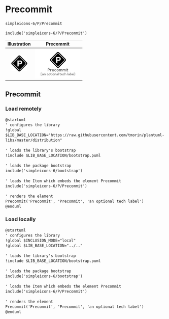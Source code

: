 # Precommit


```text
simpleicons-6/P/Precommit
```

```text
include('simpleicons-6/P/Precommit')
```



| Illustration | Precommit |
| :---: | :---: |
| ![illustration for Illustration](../../simpleicons-6/P/Precommit.png) | ![illustration for Precommit](../../simpleicons-6/P/Precommit.Local.png) |




## Precommit

### Load remotely
```plantuml
@startuml
' configures the library
!global $LIB_BASE_LOCATION="https://raw.githubusercontent.com/tmorin/plantuml-libs/master/distribution"

' loads the library's bootstrap
!include $LIB_BASE_LOCATION/bootstrap.puml

' loads the package bootstrap
include('simpleicons-6/bootstrap')

' loads the Item which embeds the element Precommit
include('simpleicons-6/P/Precommit')

' renders the element
Precommit('Precommit', 'Precommit', 'an optional tech label')
@enduml
```

### Load locally
```plantuml
@startuml
' configures the library
!global $INCLUSION_MODE="local"
!global $LIB_BASE_LOCATION="../.."

' loads the library's bootstrap
!include $LIB_BASE_LOCATION/bootstrap.puml

' loads the package bootstrap
include('simpleicons-6/bootstrap')

' loads the Item which embeds the element Precommit
include('simpleicons-6/P/Precommit')

' renders the element
Precommit('Precommit', 'Precommit', 'an optional tech label')
@enduml
```


